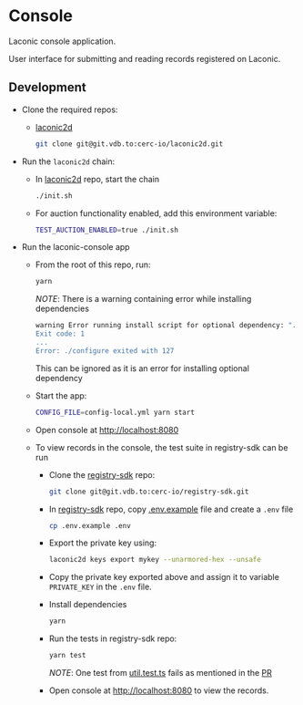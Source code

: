 # Console

Laconic console application.

User interface for submitting and reading records registered on Laconic.

## Development

* Clone the required repos:
  * [laconic2d](https://git.vdb.to/cerc-io/laconic2d)

    ```bash
    git clone git@git.vdb.to:cerc-io/laconic2d.git
    ```

* Run the `laconic2d` chain:
  * In [laconic2d](https://git.vdb.to/cerc-io/laconic2d) repo, start the chain

    ```bash
    ./init.sh
    ```
  * For auction functionality enabled, add this environment variable:

    ```bash
    TEST_AUCTION_ENABLED=true ./init.sh
    ```

* Run the laconic-console app
  * From the root of this repo, run:

    ```bash
    yarn
    ```

    *NOTE*: There is a warning containing error while installing dependencies

    ```bash
    warning Error running install script for optional dependency: ".../laconic-console/node_modules/sodium-native: Command failed.
    Exit code: 1
    ...
    Error: ./configure exited with 127
    ```

    This can be ignored as it is an error for installing optional dependency

  * Start the app:

      ```bash
      CONFIG_FILE=config-local.yml yarn start
      ```

  * Open console at <http://localhost:8080>

  * To view records in the console, the test suite in registry-sdk can be run

    * Clone the [registry-sdk](https://git.vdb.to/cerc-io/registry-sdk) repo:

      ```bash
      git clone git@git.vdb.to:cerc-io/registry-sdk.git
      ```

    * In [registry-sdk](https://git.vdb.to/cerc-io/registry-sdk) repo, copy [.env.example](https://git.vdb.to/cerc-io/registry-sdk/blob/main/.env.example) file and create a `.env` file

      ```bash
      cp .env.example .env
      ```

    * Export the private key using:

      ```bash
      laconic2d keys export mykey --unarmored-hex --unsafe
      ```

    * Copy the private key exported above and assign it to variable `PRIVATE_KEY` in the `.env` file.

    * Install dependencies

      ```bash
      yarn
      ```

    * Run the tests in registry-sdk repo:

      ```bash
      yarn test
      ```

      *NOTE*: One test from [util.test.ts](https://git.vdb.to/cerc-io/registry-sdk/blob/main/src/util.test.ts) fails as mentioned in the [PR](https://git.vdb.to/cerc-io/registry-sdk/pull/5#issuecomment-1299572012)

    * Open console at <http://localhost:8080> to view the records.
